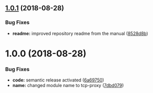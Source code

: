 ## [1.0.1](https://github.com/kumori-systems/tcp-proxy/compare/v1.0.0...v1.0.1) (2018-08-28)


### Bug Fixes

* **readme:** improved repository readme from the manual ([8528d8b](https://github.com/kumori-systems/tcp-proxy/commit/8528d8b))

# 1.0.0 (2018-08-28)


### Bug Fixes

* **code:** semantic release activated ([6a69750](https://github.com/kumori-systems/tcp-proxy/commit/6a69750))
* **name:** changed module name to tcp-proxy ([7dbd079](https://github.com/kumori-systems/tcp-proxy/commit/7dbd079))
